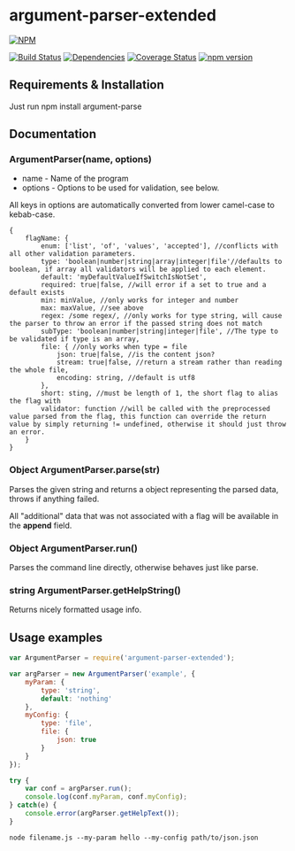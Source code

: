 # argument-parser-extended

[![NPM](https://nodei.co/npm/argument-parser-extended.png)](https://nodei.co/npm/argument-parser-extended/)

[![Build Status](https://travis-ci.org/SimonSchick/argument-parser-extended.svg?branch=master)](https://travis-ci.org/SimonSchick/argument-parser-extended)
[![Dependencies](https://david-dm.org/SimonSchick/argument-parser-extended.svg)](https://david-dm.org/SimonSchick/argument-parser-extended)
[![Coverage Status](https://coveralls.io/repos/SimonSchick/argument-parser-extended/badge.svg)](https://coveralls.io/r/SimonSchick/argument-parser-extended)
[![npm version](http://img.shields.io/npm/v/argument-parser-extended.svg)](https://npmjs.org/package/argument-parser-extended)

## Requirements & Installation

Just run npm install argument-parse

## Documentation

### ArgumentParser(name, options)

* name - Name of the program
* options - Options to be used for validation, see below.

All keys in options are automatically converted from lower camel-case to kebab-case.

```
{
	flagName: {
		enum: ['list', 'of', 'values', 'accepted'], //conflicts with all other validation parameters.
		type: 'boolean|number|string|array|integer|file'//defaults to boolean, if array all validators will be applied to each element.
		default: 'myDefaultValueIfSwitchIsNotSet',
		required: true|false, //will error if a set to true and a default exists
		min: minValue, //only works for integer and number
		max: maxValue, //see above
		regex: /some regex/, //only works for type string, will cause the parser to throw an error if the passed string does not match
		subType: 'boolean|number|string|integer|file', //The type to be validated if type is an array,
		file: { //only works when type = file
			json: true|false, //is the content json?
			stream: true|false, //return a stream rather than reading the whole file,
			encoding: string, //default is utf8
		},
		short: sting, //must be length of 1, the short flag to alias the flag with
		validator: function //will be called with the preprocessed value parsed from the flag, this function can override the return value by simply returning != undefined, otherwise it should just throw an error.
	}
}
```

### Object ArgumentParser.parse(str)

Parses the given string and returns a object representing the parsed data, throws if anything failed.

All "additional" data that was not associated with a flag will be available in the __append__ field.

### Object ArgumentParser.run()

Parses the command line directly, otherwise behaves just like parse.

### string ArgumentParser.getHelpString()

Returns nicely formatted usage info.

## Usage examples

```js
var ArgumentParser = require('argument-parser-extended');

var argParser = new ArgumentParser('example', {
	myParam: {
		type: 'string',
		default: 'nothing'
	},
	myConfig: {
		type: 'file',
		file: {
			json: true
		}
	}
});

try {
	var conf = argParser.run();
	console.log(conf.myParam, conf.myConfig);
} catch(e) {
	console.error(argParser.getHelpText());
}
```

```
node filename.js --my-param hello --my-config path/to/json.json
```
